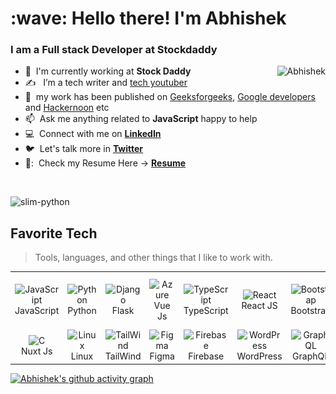 
<h1 align="left" id="Abhishek-title">:wave: Hello there! I'm Abhishek</h1>
<h3 align="left">I am a Full stack Developer at Stockdaddy </h3>


<a >
  <img src="https://github-readme-stats.vercel.app/api?username=slim-python&show_icons=true&theme=react&count_private=true&include_all_commits=true" alt="Abhishek" align="right" />
</a>

- :office: &nbsp;I'm currently working at **Stock Daddy**
- :writing_hand: &nbsp; I’m a tech writer and  [tech youtuber](https://www.youtube.com/channel/UCPZwDa33EL_UK3VDZGw_9rg) 
- :speech_balloon: &nbsp;my work has been published on [Geeksforgeeks](https://www.geeksforgeeks.org/how-to-create-a-meeting-with-zoom-api-in-python/), [Google developers](https://devlibrary.withgoogle.com/products/firebase) and [Hackernoon](https://hackernoon.com/advanced-linux-shell-with-ai-powered-features-g52d35bk) etc
- :mailbox: &nbsp;Ask me anything related to **JavaScript** happy to help
- :computer: &nbsp;Connect with me on **[LinkedIn]**
- :bird: &nbsp;Let's talk more in **[Twitter]**
- 🔽: &nbsp;Check my Resume Here -> **[Resume]**

<br>

<p align="left"> <img src="https://komarev.com/ghpvc/?username=raprocks&label=Profile%20Visits&color=694c94&style=flat" alt="slim-python" /></p>


<h2 align="left" >Favorite Tech</h2>

> Tools, languages, and other things that I like to work with.


<table align="center">
  <tr>
    <td align="center" width="96">
      <a ">
        <img src="https://upload.wikimedia.org/wikipedia/commons/thumb/9/99/Unofficial_JavaScript_logo_2.svg/1024px-Unofficial_JavaScript_logo_2.svg.png" width="48" height="48" alt="JavaScript" />
      </a>
      <br>JavaScript
    </td>
    <td align="center" width="96">
      <a >
        <img src="https://upload.wikimedia.org/wikipedia/commons/thumb/c/c3/Python-logo-notext.svg/1200px-Python-logo-notext.svg.png" width="48" height="48" alt="Python" />
      </a>
      <br>Python
    </td>
    <td align="center" width="96">
      <a >
        <img src="https://www.pngfind.com/pngs/m/128-1286693_flask-framework-logo-svg-hd-png-download.png" width="48" height="48" alt="Django" />
      </a>
      <br>Flask
    </td>
    <td align="center" width="96">
      <a >
        <img src="https://upload.wikimedia.org/wikipedia/commons/9/95/Vue.js_Logo_2.svg" width="48" height="48" alt="Azure" />
      </a>
      <br>Vue Js
    </td>
    <td align="center" width="96">
      <a >
        <img src="https://upload.wikimedia.org/wikipedia/commons/thumb/4/4c/Typescript_logo_2020.svg/1200px-Typescript_logo_2020.svg.png" width="48" height="48" alt="TypeScript" />
      </a>
      <br>TypeScript
    </td>
    <td align="center" width="96">
      <a >
        <img src="https://brandlogos.net/wp-content/uploads/2020/09/react-logo.png" width="48" height="48" alt="React" />
      </a>
      <br>React JS
    </td>
    <td align="center" width="96">
      <a >
        <img src="https://cdn.worldvectorlogo.com/logos/bootstrap-4.svg" width="48" height="48" alt="Bootstrap" />
      </a>
      <br>Bootstrap
    </td>
    <td align="center" width="96">
      <a >
        <img src="https://raw.githubusercontent.com/github/explore/80688e429a7d4ef2fca1e82350fe8e3517d3494d/topics/nodejs/nodejs.png" width="48" height="48" alt="Node JS" />
      </a>
      <br>Node JS
    </td>
     <td align="center" width="96"> 
      <a >
        <img src="https://i.ibb.co/QXHcMvM/58481021cef1014c0b5e494b.png" width="48" height="48" alt="Mongo DB" />
      </a>
      <br>MongoDB
    </td>
  </tr>
  
  <tr>
    <td align="center" width="96"> 
      <a >
        <img src="https://develop365.gitlab.io/nuxtjs-2.8.X-doc/en/logos/nuxt.svg" width="48" height="48" alt="C" />
      </a>
      <br>Nuxt Js
    </td>
    <td align="center" width="96">
      <a  >
        <img src="https://camo.githubusercontent.com/d7574156c7a1844d3c2907bae0e76254cca759290c08e08a6ef2bd7543c8c0ca/68747470733a2f2f692e6962622e636f2f737331374b47302f63376238313133323437666563643833626439623565643562643366333464352d72656d6f766562672d707265766965772e706e67" width="48" height="48" alt="Linux" />
      </a>
      <br>Linux
    </td>
    <td align="center" width="96">
        <a >
          <img src="https://upload.wikimedia.org/wikipedia/commons/thumb/d/d5/Tailwind_CSS_Logo.svg/2048px-Tailwind_CSS_Logo.svg.png" width="48" height="48" alt="TailWind" />
        </a>
        <br>TailWind
      </td>
      <td align="center" width="96">
        <a >
          <img src="https://upload.wikimedia.org/wikipedia/commons/3/33/Figma-logo.svg" width="45" height="45" alt="Figma" />
        </a>
        <br>Figma
      </td>
    <td align="center" width="96">
      <a >
        <img src="https://4.bp.blogspot.com/-rtNRVM3aIvI/XJX_U07Z-II/AAAAAAAAJXY/YpdOo490FTgdKOxM4qDG-2-EzcNFAWkKACK4BGAYYCw/s1600/logo%2Bfirebase%2Bicon.png" width="48" height="48" alt="Firebase" />
      </a>
      <br>Firebase
    </td>
    <td align="center"  width="96">
      <a >
        <img src="https://upload.wikimedia.org/wikipedia/commons/thumb/9/98/WordPress_blue_logo.svg/480px-WordPress_blue_logo.svg.png" width="48" height="48" alt="WordPress" />
      </a>
      <br>WordPress
    </td>
    <td align="center" width="96">
      <a  >
        <img src="https://upload.wikimedia.org/wikipedia/commons/thumb/1/17/GraphQL_Logo.svg/2048px-GraphQL_Logo.svg.png" width="48" height="48" alt="GraphQL" />
      </a>
      <br>GraphQL
    </td>
    <td align="center" width="96">
      <a  >
        <img src="https://upload.wikimedia.org/wikipedia/commons/thumb/3/3f/Git_icon.svg/1200px-Git_icon.svg.png" width="48" height="48" alt="Git" />
      </a>
      <br>Git
    </td>
    <td align="center" width="96">
      <a  >
        <img src="https://5.imimg.com/data5/SELLER/Default/2021/8/NP/YN/DN/3775979/aws-logo-500x500.png" width="48" height="48" alt="PHP" />
      </a>
      <br>AWS
    </td>
  </tr>

    
</table>



[linkedin]: https://www.linkedin.com/in/itsabhishek "LinkedIn"
[twitter]: https://twitter.com/slim_python "Twitter"
[Resume]: http://52.11.215.163:3000/resume/Full_stack_dev_abhishek.pdf "Resume"




[![Abhishek's github activity graph](https://activity-graph.herokuapp.com/graph?username=slim-python&theme=react-dark)](https://github.com/slim-python)




